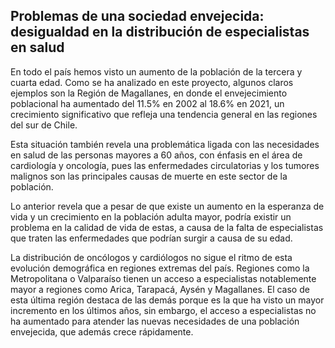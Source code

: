 ## Problemas de una sociedad envejecida: desigualdad en la distribución de especialistas en salud


En todo el país hemos visto un aumento de la población de la tercera y cuarta edad. Como se ha analizado en este proyecto, algunos claros ejemplos son la Región de Magallanes, en donde el envejecimiento poblacional ha aumentado del 11.5% en 2002 al 18.6% en 2021, un crecimiento significativo que refleja una tendencia general en las regiones del sur de Chile. 

Esta situación también revela una problemática ligada con las necesidades en salud de las personas mayores a 60 años, con énfasis en el área de cardiología y oncología, pues las enfermedades circulatorias y los tumores malignos son las principales causas de muerte en este sector de la población. 

Lo anterior revela que a pesar de que existe un aumento en la esperanza de vida y un crecimiento en la población adulta mayor, podría existir un problema en la calidad de vida de estas, a causa de la falta de especialistas que traten las enfermedades que podrían surgir a causa de su edad.

La distribución de oncólogos y cardiólogos no sigue el ritmo de esta evolución demográfica en regiones extremas del país. Regiones como la Metropolitana o Valparaíso tienen un acceso a especialistas notablemente mayor a regiones como Arica, Tarapacá, Aysén y Magallanes. El caso de esta última región destaca de las demás porque es la que ha visto un mayor incremento en los últimos años, sin embargo, el acceso a especialistas no ha aumentado para atender las nuevas necesidades de una población envejecida, que además crece rápidamente.

